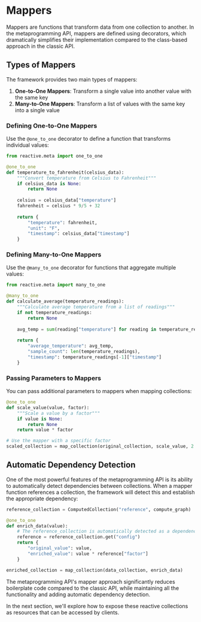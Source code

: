 # Mappers

Mappers are functions that transform data from one collection to another. In the metaprogramming API, mappers are defined using decorators, which dramatically simplifies their implementation compared to the class-based approach in the classic API.

## Types of Mappers

The framework provides two main types of mappers:

1. **One-to-One Mappers**: Transform a single value into another value with the same key
2. **Many-to-One Mappers**: Transform a list of values with the same key into a single value

### Defining One-to-One Mappers

Use the `@one_to_one` decorator to define a function that transforms individual values:

```python
from reactive.meta import one_to_one

@one_to_one
def temperature_to_fahrenheit(celsius_data):
    """Convert temperature from Celsius to Fahrenheit"""
    if celsius_data is None:
        return None
    
    celsius = celsius_data["temperature"]
    fahrenheit = celsius * 9/5 + 32
    
    return {
        "temperature": fahrenheit,
        "unit": "F",
        "timestamp": celsius_data["timestamp"]
    }
```

### Defining Many-to-One Mappers

Use the `@many_to_one` decorator for functions that aggregate multiple values:

```python
from reactive.meta import many_to_one

@many_to_one
def calculate_average(temperature_readings):
    """Calculate average temperature from a list of readings"""
    if not temperature_readings:
        return None
    
    avg_temp = sum(reading["temperature"] for reading in temperature_readings) / len(temperature_readings)
    
    return {
        "average_temperature": avg_temp,
        "sample_count": len(temperature_readings),
        "timestamp": temperature_readings[-1]["timestamp"]
    }
```

### Passing Parameters to Mappers

You can pass additional parameters to mappers when mapping collections:

```python
@one_to_one
def scale_value(value, factor):
    """Scale a value by a factor"""
    if value is None:
        return None
    return value * factor

# Use the mapper with a specific factor
scaled_collection = map_collection(original_collection, scale_value, 2.5)
```

## Automatic Dependency Detection

One of the most powerful features of the metaprogramming API is its ability to automatically detect dependencies between collections. When a mapper function references a collection, the framework will detect this and establish the appropriate dependency:

```python
reference_collection = ComputedCollection("reference", compute_graph)

@one_to_one
def enrich_data(value):
    # The reference_collection is automatically detected as a dependency
    reference = reference_collection.get("config")
    return {
        "original_value": value,
        "enriched_value": value * reference["factor"]
    }

enriched_collection = map_collection(data_collection, enrich_data)
```

The metaprogramming API's mapper approach significantly reduces boilerplate code compared to the classic API, while maintaining all the functionality and adding automatic dependency detection.

In the next section, we'll explore how to expose these reactive collections as resources that can be accessed by clients.
